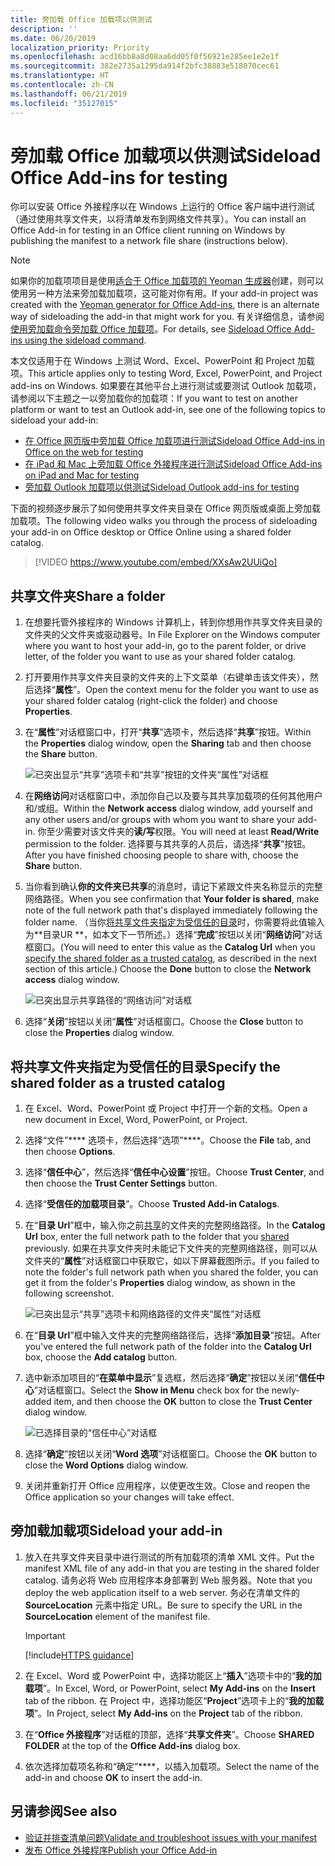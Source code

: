 ```yaml
---
title: 旁加载 Office 加载项以供测试
description: ''
ms.date: 06/20/2019
localization_priority: Priority
ms.openlocfilehash: acd16bb8a8d08aa6dd05f0f56921e285ee1e2e1f
ms.sourcegitcommit: 382e2735a1295da914f2bfc38883e518070cec61
ms.translationtype: HT
ms.contentlocale: zh-CN
ms.lasthandoff: 06/21/2019
ms.locfileid: "35127015"
---
```

# <a name="sideload-office-add-ins-for-testing"></a><span data-ttu-id="2f5f7-102">旁加载 Office 加载项以供测试</span><span class="sxs-lookup"><span data-stu-id="2f5f7-102">Sideload Office Add-ins for testing</span></span>

<span data-ttu-id="2f5f7-103">你可以安装 Office 外接程序以在 Windows 上运行的 Office 客户端中进行测试（通过使用共享文件夹，以将清单发布到网络文件共享）。</span><span class="sxs-lookup"><span data-stu-id="2f5f7-103">You can install an Office Add-in for testing in an Office client running on Windows by publishing the manifest to a network file share (instructions below).</span></span>

> [!NOTE]
> <span data-ttu-id="2f5f7-104">如果你的加载项项目是使用[适合于 Office 加载项的 Yeoman 生成器](https://github.com/OfficeDev/generator-office)创建，则可以使用另一种方法来旁加载加载项，这可能对你有用。</span><span class="sxs-lookup"><span data-stu-id="2f5f7-104">If your add-in project was created with the [Yeoman generator for Office Add-ins](https://github.com/OfficeDev/generator-office), there is an alternate way of sideloading the add-in that might work for you.</span></span> <span data-ttu-id="2f5f7-105">有关详细信息，请参阅[使用旁加载命令旁加载 Office 加载项](sideload-office-addin-using-sideload-command.md)。</span><span class="sxs-lookup"><span data-stu-id="2f5f7-105">For details, see [Sideload Office Add-ins using the sideload command](sideload-office-addin-using-sideload-command.md).</span></span>

<span data-ttu-id="2f5f7-106">本文仅适用于在 Windows 上测试 Word、Excel、PowerPoint 和 Project 加载项。</span><span class="sxs-lookup"><span data-stu-id="2f5f7-106">This article applies only to testing Word, Excel, PowerPoint, and Project add-ins on Windows.</span></span> <span data-ttu-id="2f5f7-107">如果要在其他平台上进行测试或要测试 Outlook 加载项，请参阅以下主题之一以旁加载你的加载项：</span><span class="sxs-lookup"><span data-stu-id="2f5f7-107">If you want to test on another platform or want to test an Outlook add-in, see one of the following topics to sideload your add-in:</span></span>

- [<span data-ttu-id="2f5f7-108">在 Office 网页版中旁加载 Office 加载项进行测试</span><span class="sxs-lookup"><span data-stu-id="2f5f7-108">Sideload Office Add-ins in Office on the web for testing</span></span>](sideload-office-add-ins-for-testing.md)
- [<span data-ttu-id="2f5f7-109">在 iPad 和 Mac 上旁加载 Office 外接程序进行测试</span><span class="sxs-lookup"><span data-stu-id="2f5f7-109">Sideload Office Add-ins on iPad and Mac for testing</span></span>](sideload-an-office-add-in-on-ipad-and-mac.md)
- [<span data-ttu-id="2f5f7-110">旁加载 Outlook 加载项以供测试</span><span class="sxs-lookup"><span data-stu-id="2f5f7-110">Sideload Outlook add-ins for testing</span></span>](/outlook/add-ins/sideload-outlook-add-ins-for-testing)

<span data-ttu-id="2f5f7-111">下面的视频逐步展示了如何使用共享文件夹目录在 Office 网页版或桌面上旁加载加载项。</span><span class="sxs-lookup"><span data-stu-id="2f5f7-111">The following video walks you through the process of sideloading your add-in on Office desktop or Office Online using a shared folder catalog.</span></span>  

> [!VIDEO https://www.youtube.com/embed/XXsAw2UUiQo]

## <a name="share-a-folder"></a><span data-ttu-id="2f5f7-112">共享文件夹</span><span class="sxs-lookup"><span data-stu-id="2f5f7-112">Share a folder</span></span>

1. <span data-ttu-id="2f5f7-113">在想要托管外接程序的 Windows 计算机上，转到你想用作共享文件夹目录的文件夹的父文件夹或驱动器号。</span><span class="sxs-lookup"><span data-stu-id="2f5f7-113">In File Explorer on the Windows computer where you want to host your add-in, go to the parent folder, or drive letter, of the folder you want to use as your shared folder catalog.</span></span>

2. <span data-ttu-id="2f5f7-114">打开要用作共享文件夹目录的文件夹的上下文菜单（右键单击该文件夹），然后选择“**属性**”。</span><span class="sxs-lookup"><span data-stu-id="2f5f7-114">Open the context menu for the folder you want to use as your shared folder catalog (right-click the folder) and choose **Properties**.</span></span>

3. <span data-ttu-id="2f5f7-115">在“**属性**”对话框窗口中，打开“**共享**”选项卡，然后选择“**共享**”按钮。</span><span class="sxs-lookup"><span data-stu-id="2f5f7-115">Within the **Properties** dialog window, open the **Sharing** tab and then choose the **Share** button.</span></span>

    ![已突出显示“共享”选项卡和“共享”按钮的文件夹“属性”对话框](../images/sideload-windows-properties-dialog.png)

4. <span data-ttu-id="2f5f7-117">在**网络访问**对话框窗口中，添加你自己以及要与其共享加载项的任何其他用户和/或组。</span><span class="sxs-lookup"><span data-stu-id="2f5f7-117">Within the **Network access** dialog window, add yourself and any other users and/or groups with whom you want to share your add-in.</span></span> <span data-ttu-id="2f5f7-118">你至少需要对该文件夹的**读/写**权限。</span><span class="sxs-lookup"><span data-stu-id="2f5f7-118">You will need at least **Read/Write** permission to the folder.</span></span> <span data-ttu-id="2f5f7-119">选择要与其共享的人员后，请选择“**共享**”按钮。</span><span class="sxs-lookup"><span data-stu-id="2f5f7-119">After you have finished choosing people to share with, choose the **Share** button.</span></span>

5. <span data-ttu-id="2f5f7-120">当你看到确认**你的文件夹已共享**的消息时，请记下紧跟文件夹名称显示的完整网络路径。</span><span class="sxs-lookup"><span data-stu-id="2f5f7-120">When you see confirmation that **Your folder is shared**, make note of the full network path that's displayed immediately following the folder name.</span></span> <span data-ttu-id="2f5f7-121">（当你[将共享文件夹指定为受信任的目录](#specify-the-shared-folder-as-a-trusted-catalog)时，你需要将此值输入为**目录UR **，如本文下一节所述。）选择“**完成**”按钮以关闭“**网络访问**”对话框窗口。</span><span class="sxs-lookup"><span data-stu-id="2f5f7-121">(You will need to enter this value as the **Catalog Url** when you [specify the shared folder as a trusted catalog](#specify-the-shared-folder-as-a-trusted-catalog), as described in the next section of this article.) Choose the **Done** button to close the **Network access** dialog window.</span></span>

   ![已突出显示共享路径的“网络访问”对话框](../images/sideload-windows-network-access-dialog.png)

6. <span data-ttu-id="2f5f7-123">选择“**关闭**”按钮以关闭“**属性**”对话框窗口。</span><span class="sxs-lookup"><span data-stu-id="2f5f7-123">Choose the **Close** button to close the **Properties** dialog window.</span></span>

## <a name="specify-the-shared-folder-as-a-trusted-catalog"></a><span data-ttu-id="2f5f7-124">将共享文件夹指定为受信任的目录</span><span class="sxs-lookup"><span data-stu-id="2f5f7-124">Specify the shared folder as a trusted catalog</span></span>
      
1. <span data-ttu-id="2f5f7-125">在 Excel、Word、PowerPoint 或 Project 中打开一个新的文档。</span><span class="sxs-lookup"><span data-stu-id="2f5f7-125">Open a new document in Excel, Word, PowerPoint, or Project.</span></span>
    
2. <span data-ttu-id="2f5f7-126">选择“文件”\*\*\*\* 选项卡，然后选择“选项”\*\*\*\*。</span><span class="sxs-lookup"><span data-stu-id="2f5f7-126">Choose the **File** tab, and then choose **Options**.</span></span>
    
3. <span data-ttu-id="2f5f7-127">选择“**信任中心**”，然后选择“**信任中心设置**”按钮。</span><span class="sxs-lookup"><span data-stu-id="2f5f7-127">Choose **Trust Center**, and then choose the **Trust Center Settings** button.</span></span>
    
4. <span data-ttu-id="2f5f7-128">选择“**受信任的加载项目录**”。</span><span class="sxs-lookup"><span data-stu-id="2f5f7-128">Choose **Trusted Add-in Catalogs**.</span></span>
    
5. <span data-ttu-id="2f5f7-129">在“**目录 Url**”框中，输入你之前[共享](#share-a-folder)的文件夹的完整网络路径。</span><span class="sxs-lookup"><span data-stu-id="2f5f7-129">In the **Catalog Url** box, enter the full network path to the folder that you [shared](#share-a-folder) previously.</span></span> <span data-ttu-id="2f5f7-130">如果在共享文件夹时未能记下文件夹的完整网络路径，则可以从文件夹的“**属性**”对话框窗口中获取它，如以下屏幕截图所示。</span><span class="sxs-lookup"><span data-stu-id="2f5f7-130">If you failed to note the folder's full network path when you shared the folder, you can get it from the folder's **Properties** dialog window, as shown in the following screenshot.</span></span> 

    ![已突出显示“共享”选项卡和网络路径的文件夹“属性”对话框](../images/sideload-windows-properties-dialog-2.png)
    
6. <span data-ttu-id="2f5f7-132">在“**目录 Url**”框中输入文件夹的完整网络路径后，选择“**添加目录**”按钮。</span><span class="sxs-lookup"><span data-stu-id="2f5f7-132">After you've entered the full network path of the folder into the **Catalog Url** box, choose the **Add catalog** button.</span></span>

7. <span data-ttu-id="2f5f7-133">选中新添加项目的“**在菜单中显示**”复选框，然后选择“**确定**”按钮以关闭“**信任中心**”对话框窗口。</span><span class="sxs-lookup"><span data-stu-id="2f5f7-133">Select the **Show in Menu** check box for the newly-added item, and then choose the **OK** button to close the **Trust Center** dialog window.</span></span> 

    ![已选择目录的“信任中心”对话框](../images/sideload-windows-trust-center-dialog.png)

8. <span data-ttu-id="2f5f7-135">选择“**确定**”按钮以关闭“**Word 选项**”对话框窗口。</span><span class="sxs-lookup"><span data-stu-id="2f5f7-135">Choose the **OK** button to close the **Word Options** dialog window.</span></span>

9. <span data-ttu-id="2f5f7-136">关闭并重新打开 Office 应用程序，以使更改生效。</span><span class="sxs-lookup"><span data-stu-id="2f5f7-136">Close and reopen the Office application so your changes will take effect.</span></span>
    

## <a name="sideload-your-add-in"></a><span data-ttu-id="2f5f7-137">旁加载加载项</span><span class="sxs-lookup"><span data-stu-id="2f5f7-137">Sideload your add-in</span></span>


1. <span data-ttu-id="2f5f7-138">放入在共享文件夹目录中进行测试的所有加载项的清单 XML 文件。</span><span class="sxs-lookup"><span data-stu-id="2f5f7-138">Put the manifest XML file of any add-in that you are testing in the shared folder catalog.</span></span> <span data-ttu-id="2f5f7-139">请务必将 Web 应用程序本身部署到 Web 服务器。</span><span class="sxs-lookup"><span data-stu-id="2f5f7-139">Note that you deploy the web application itself to a web server.</span></span> <span data-ttu-id="2f5f7-140">务必在清单文件的 **SourceLocation** 元素中指定 URL。</span><span class="sxs-lookup"><span data-stu-id="2f5f7-140">Be sure to specify the URL in the **SourceLocation** element of the manifest file.</span></span>

    > [!IMPORTANT]
    > [!include[HTTPS guidance](../includes/https-guidance.md)]

2. <span data-ttu-id="2f5f7-141">在 Excel、Word 或 PowerPoint 中，选择功能区上“**插入**”选项卡中的“**我的加载项**”。</span><span class="sxs-lookup"><span data-stu-id="2f5f7-141">In Excel, Word, or PowerPoint, select **My Add-ins** on the **Insert** tab of the ribbon.</span></span> <span data-ttu-id="2f5f7-142">在 Project 中，选择功能区“**Project**”选项卡上的“**我的加载项**”。</span><span class="sxs-lookup"><span data-stu-id="2f5f7-142">In Project, select **My Add-ins** on the **Project** tab of the ribbon.</span></span> 

3. <span data-ttu-id="2f5f7-143">在“**Office 外接程序**”对话框的顶部，选择“**共享文件夹**”。</span><span class="sxs-lookup"><span data-stu-id="2f5f7-143">Choose **SHARED FOLDER** at the top of the **Office Add-ins** dialog box.</span></span>

4. <span data-ttu-id="2f5f7-144">依次选择加载项名称和“确定”\*\*\*\*，以插入加载项。</span><span class="sxs-lookup"><span data-stu-id="2f5f7-144">Select the name of the add-in and choose **OK** to insert the add-in.</span></span>

## <a name="see-also"></a><span data-ttu-id="2f5f7-145">另请参阅</span><span class="sxs-lookup"><span data-stu-id="2f5f7-145">See also</span></span>

- [<span data-ttu-id="2f5f7-146">验证并排查清单问题</span><span class="sxs-lookup"><span data-stu-id="2f5f7-146">Validate and troubleshoot issues with your manifest</span></span>](troubleshoot-manifest.md)
- [<span data-ttu-id="2f5f7-147">发布 Office 外接程序</span><span class="sxs-lookup"><span data-stu-id="2f5f7-147">Publish your Office Add-in</span></span>](../publish/publish.md)
    
